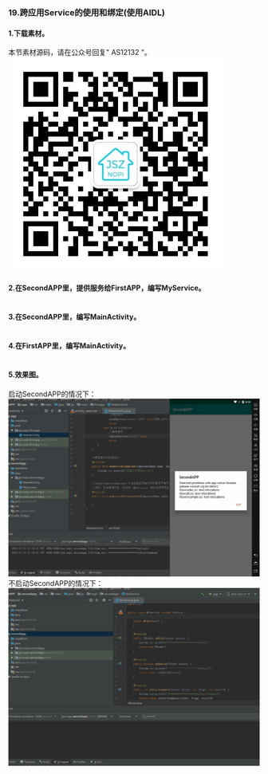 ### 19.跨应用Service的使用和绑定(使用AIDL)
#### 1.下载素材。
本节素材源码，请在公众号回复" AS12132 "。
![title](https://raw.githubusercontent.com/JSZNopi/JSZImage/master/gitnote/2019/10/30/WXCODE-1572446034519.jpeg)

#### 2.在SecondAPP里，提供服务给FirstAPP，编写MyService。
```java

```

#### 3.在SecondAPP里，编写MainActivity。
```java

```


#### 4.在FirstAPP里，编写MainActivity。
```java

```

#### 5.效果图。
启动SecondAPP的情况下：
![title](https://raw.githubusercontent.com/JSZNopi/JSZImage/master/gitnote/2019/12/13/1-1576243898537.gif)
不启动SecondAPP的情况下：
![title](https://raw.githubusercontent.com/JSZNopi/JSZImage/master/gitnote/2019/12/13/2-1576248448868.gif)
